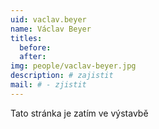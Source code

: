 ```yaml
---
uid: vaclav.beyer
name: Václav Beyer
titles:
  before: 
  after:
img: people/vaclav-beyer.jpg
description: # zajistit
mail: # - zjistit
---
```


Tato stránka je zatím ve výstavbě
